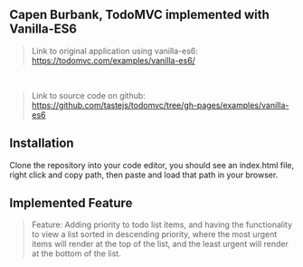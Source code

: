 ## Capen Burbank, TodoMVC implemented with Vanilla-ES6

> Link to original application using vanilla-es6: https://todomvc.com/examples/vanilla-es6/ 

<br>

> Link to source code on github: https://github.com/tastejs/todomvc/tree/gh-pages/examples/vanilla-es6

## Installation

Clone the repository into your code editor, you should see an index.html file, right click and copy path, then paste and load that path in your browser.

## Implemented Feature

> Feature: Adding priority to todo list items, and having the functionality to view a list sorted in descending priority, where the most urgent
>          items will render at the top of the list, and the least urgent will render at the bottom of the list.
